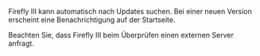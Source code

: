 Firefly III kann automatisch nach Updates suchen. Bei einer neuen Version erscheint eine Benachrichtigung auf der Startseite.

Beachten Sie, dass Firefly III beim Überprüfen einen externen Server anfragt.